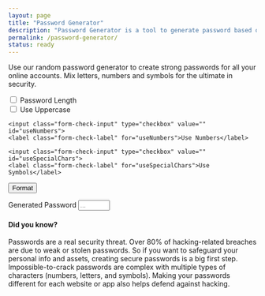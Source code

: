 ```yaml
---
layout: page
title: "Password Generator"
description: "Password Generator is a tool to generate password based on selected criteria."
permalink: /password-generator/
status: ready
---
```


Use our random password generator to create strong passwords for all your online accounts. Mix letters, numbers and symbols for the ultimate in security.

<form>
  <div class="form-number">
    <input class="form-check-input" type="checkbox" value="8" id="passwordLength">
    <label class="form-check-label" for="passwordLength">Password Length</label>
  </div>

  <div class="form-check">
    <input class="form-check-input" type="checkbox" value="" id="useUpperCase">
    <label class="form-check-label" for="useUpperCase">Use Uppercase</label>

    <input class="form-check-input" type="checkbox" value="" id="useNumbers">
    <label class="form-check-label" for="useNumbers">Use Numbers</label>

    <input class="form-check-input" type="checkbox" value="" id="useSpecialChars">
    <label class="form-check-label" for="useSpecialChars">Use Symbols</label>
  </div>
  <button id="actionBtn" type="button" class="btn btn-primary">Format</button>
</form>

<div class="form-group">
  <label for="generatedPassword">Generated Password</label>
  <input type="number" class="form-control" id="generatedPassword" placeholder="..." min="10" max="256">
</div>


<script>
  document.getElementById('actionBtn').onclick = function() {
    const passwordLength = document.getElementById("passwordLength").value;
    const useUpperCase = document.getElementById("useUpperCase").checked;
    const useNumbers = document.getElementById("useNumbers").checked;
    const useSpecialChars = document.getElementById("useSpecialChars").checked;

    const chars = 'abcdefghijklmnopqrstuvwxyz'
    const numberChars = '0123456789'
    const specialChars = '!"£$%^&*()'
    const usableChars = chars +
      (useUpperCase ? chars.toUpperCase() : '') +
      (useNumbers ? numberChars : '') +
      (useSpecialChars ? specialChars : '')
    let generatedPassword = ''
    for (i = 0; i <= passwordLength; i++) {
      generatedPassword += usableChars[Math.floor(Math.random() * (usableChars.length))]
    }
    document.getElementById('generatedPassword').value = generatedPassword;
  };
</script>

#### Did you know?

Passwords are a real security threat. Over 80% of hacking-related breaches are due to weak or stolen passwords.
So if you want to safeguard your personal info and assets, creating secure passwords is a big first step.
Impossible-to-crack passwords are complex with multiple types of characters (numbers, letters, and symbols).
Making your passwords different for each website or app also helps defend against hacking.
